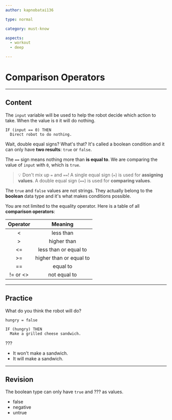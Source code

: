 ```yaml
---
author: kapnobatai136

type: normal

category: must-know

aspects:
  - workout
  - deep

---
```


# Comparison Operators

---
## Content

The `input` variable will be used to help the robot decide which action to take. When the value is `0` it will do nothing.

```
IF (input == 0) THEN
  Direct robot to do nothing.
```

Wait, double equal signs? What's that? It's called a boolean condition and it can only have **two results**: `true` or `false`.

The `==` sign means nothing more than **is equal to**. We are comparing the value of `input` with `0`, which is `true`.

> 💡 Don't mix up `=` and `==`! A single equal sign (`=`) is used for **assigning values**. A double equal sign (`==`) is used for **comparing values**.

The `true` and `false` values are not strings. They actually belong to the **boolean** data type and it's what makes conditions possible. 

You are not limited to the equality operator. Here is a table of all **comparison operators**:

| Operator |         Meaning         |
|:--------:|:-----------------------:|
|     <    |        less than        |
|     >    |       higher than       |
|    <=    |  less than or equal to  |
|    >=    | higher than or equal to |
|    ==    |         equal to        |
| != or <> |       not equal to      |

---
## Practice

What do you think the robot will do?

```plain-text
hungry = false

IF (hungry) THEN
  Make a grilled cheese sandwich.
```

???

* It won't make a sandwich.
* It will make a sandwich.

---
## Revision

The boolean type can only have `true` and ??? as values.

* false
* negative
* untrue
